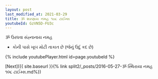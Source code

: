 ```yaml
---
layout: post
last_modified_at: 2021-03-29
title: ૐ શરણાય નમહ ૧૦૮ ટાઈમ્સ
youtubeId: GzVN5D-FU3c
---
```

 
 
 ૐ ઉરધવા સંહ્નાનાય નમહ  
 
 -  કોની પાસે ખૂબ મોટી તાકાત છે (જેનું ઉદું કદ છે) 
 
  
 
  
 
 
 
 
 
 


{% include youtubePlayer.html id=page.youtubeId %}
 
[Next]({{ site.baseurl }}{% link  split2/_posts/2016-05-27-ૐ સ્થિરાયા નમહ ૧૦૮ ટાઈમ્સ.md%})
 
